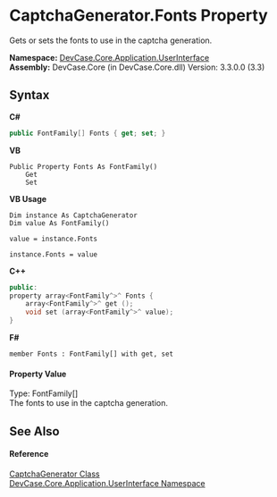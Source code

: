 # CaptchaGenerator.Fonts Property 
 

Gets or sets the fonts to use in the captcha generation.

**Namespace:**&nbsp;<a href="N_DevCase_Core_Application_UserInterface">DevCase.Core.Application.UserInterface</a><br />**Assembly:**&nbsp;DevCase.Core (in DevCase.Core.dll) Version: 3.3.0.0 (3.3)

## Syntax

**C#**<br />
``` C#
public FontFamily[] Fonts { get; set; }
```

**VB**<br />
``` VB
Public Property Fonts As FontFamily()
	Get
	Set
```

**VB Usage**<br />
``` VB Usage
Dim instance As CaptchaGenerator
Dim value As FontFamily()

value = instance.Fonts

instance.Fonts = value
```

**C++**<br />
``` C++
public:
property array<FontFamily^>^ Fonts {
	array<FontFamily^>^ get ();
	void set (array<FontFamily^>^ value);
}
```

**F#**<br />
``` F#
member Fonts : FontFamily[] with get, set

```


#### Property Value
Type: FontFamily[]<br />The fonts to use in the captcha generation.

## See Also


#### Reference
<a href="T_DevCase_Core_Application_UserInterface_CaptchaGenerator">CaptchaGenerator Class</a><br /><a href="N_DevCase_Core_Application_UserInterface">DevCase.Core.Application.UserInterface Namespace</a><br />